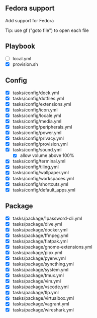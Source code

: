 ## Fedora support
Add support for Fedora

Tip: use gf ("goto file") to open each file

## Playbook
- [ ] local.yml
- [x] provision.sh

## Config
- [x] tasks/config/dock.yml
- [x] tasks/config/dotfiles.yml
- [x] tasks/config/extensions.yml
- [x] tasks/config/icon.yml
- [x] tasks/config/locale.yml
- [x] tasks/config/media.yml
- [x] tasks/config/peripherals.yml
- [x] tasks/config/power.yml
- [x] tasks/config/privacy.yml
- [x] tasks/config/provision.yml
- [x] tasks/config/sound.yml
    - [x] allow volume above 100%
- [x] tasks/config/terminal.yml
- [x] tasks/config/tiling.yml
- [x] tasks/config/wallpaper.yml
- [x] tasks/config/workspaces.yml
- [x] tasks/config/shortcuts.yml
- [x] tasks/config/default_apps.yml

## Package
- [x] tasks/package/1password-cli.yml
- [x] tasks/package/dive.yml
- [x] tasks/package/docker.yml
- [x] tasks/package/ffmpeg.yml
- [x] tasks/package/flatpak.yml
- [x] tasks/package/gnome-extensions.yml
- [x] tasks/package/pipx.yml
- [x] tasks/package/pyenv.yml
- [x] tasks/package/syncthing.yml
- [x] tasks/package/system.yml
- [x] tasks/package/tmux.yml
- [x] tasks/package/vim.yml
- [x] tasks/package/vscode.yml
- [x] tasks/package/tlp.yml
- [x] tasks/package/virtualbox.yml
- [x] tasks/package/vagrant.yml
- [x] tasks/package/wireshark.yml
